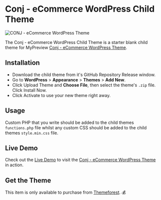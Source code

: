 # Conj - eCommerce WordPress Child Theme

![CONJ - eCommerce WordPress Theme](conj-ecommerce-wordpress-theme.jpg)

The Conj - eCommerce WordPress Child Theme is a starter blank child theme for MyPreview [Conj - eCommerce WordPress Theme](https://themeforest.net/item/conj-ecommerce-wordpress-theme/21935639?ref=mypreview).

## Installation

* Download the child theme from it's GitHub Repository Release window.
* Go to **WordPress** > **Appearance** > **Themes** > **Add New**.
* Click Upload Theme and **Choose File**, then select the theme's `.zip` file. Click Install Now.
* Click Activate to use your new theme right away.

## Usage

Custom PHP that you write should be added to the child themes `functions.php` file whilst any custom CSS should be added to the child themes `style.min.css` file.

## Live Demo

Check out the [Live Demo](https://www.conj.ws) to visit the [Conj - eCommerce WordPress Theme](https://themeforest.net/item/conj-ecommerce-wordpress-theme/21935639?ref=mypreview) in action.

## Get the Theme

This item is only available to purchase from [Themeforest](https://themeforest.net/item/conj-ecommerce-wordpress-theme/21935639?ref=mypreview). :moneybag:
